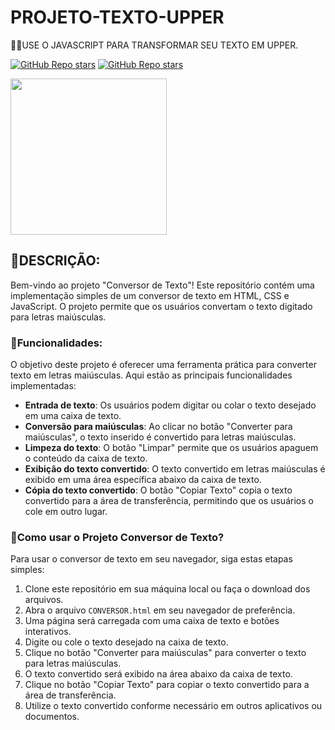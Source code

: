 # PROJETO-TEXTO-UPPER
🐱‍👤USE O JAVASCRIPT PARA TRANSFORMAR SEU TEXTO EM UPPER.

[![GitHub Repo stars](https://img.shields.io/badge/VILHALVA-GITHUB-03A9F4?logo=github)](https://github.com/VILHALVA) 
[![GitHub Repo stars](https://img.shields.io/badge/MEUS-CURSOS-03A9F4?logo=github)](https://github.com/VILHALVA?tab=repositories&q=CURSO&type=public&language=&sort=) <br>

<img src="https://ouch-cdn2.icons8.com/ARZ-aatZYjcr-8M6f6k52IcRpklZsFmEuibiWtetI_w/rs:fit:256:256/czM6Ly9pY29uczgu/b3VjaC1wcm9kLmFz/c2V0cy9zdmcvMTU2/LzczNjdmMjgyLTgw/ZGUtNDUyNy04YThj/LTRmMmFiNTNkNTI0/Zi5zdmc.png" align="center" width="250"> <br>

## 🎏DESCRIÇÃO:
Bem-vindo ao projeto "Conversor de Texto"! Este repositório contém uma implementação simples de um conversor de texto em HTML, CSS e JavaScript. O projeto permite que os usuários convertam o texto digitado para letras maiúsculas.

### 🎉Funcionalidades:
O objetivo deste projeto é oferecer uma ferramenta prática para converter texto em letras maiúsculas. Aqui estão as principais funcionalidades implementadas:
- **Entrada de texto**: Os usuários podem digitar ou colar o texto desejado em uma caixa de texto.
- **Conversão para maiúsculas**: Ao clicar no botão "Converter para maiúsculas", o texto inserido é convertido para letras maiúsculas.
- **Limpeza do texto**: O botão "Limpar" permite que os usuários apaguem o conteúdo da caixa de texto.
- **Exibição do texto convertido**: O texto convertido em letras maiúsculas é exibido em uma área específica abaixo da caixa de texto.
- **Cópia do texto convertido**: O botão "Copiar Texto" copia o texto convertido para a área de transferência, permitindo que os usuários o cole em outro lugar.

### 🧨Como usar o Projeto Conversor de Texto?
Para usar o conversor de texto em seu navegador, siga estas etapas simples:
1. Clone este repositório em sua máquina local ou faça o download dos arquivos.
2. Abra o arquivo `CONVERSOR.html` em seu navegador de preferência.
3. Uma página será carregada com uma caixa de texto e botões interativos.
4. Digite ou cole o texto desejado na caixa de texto.
5. Clique no botão "Converter para maiúsculas" para converter o texto para letras maiúsculas.
6. O texto convertido será exibido na área abaixo da caixa de texto.
7. Clique no botão "Copiar Texto" para copiar o texto convertido para a área de transferência.
8. Utilize o texto convertido conforme necessário em outros aplicativos ou documentos.
